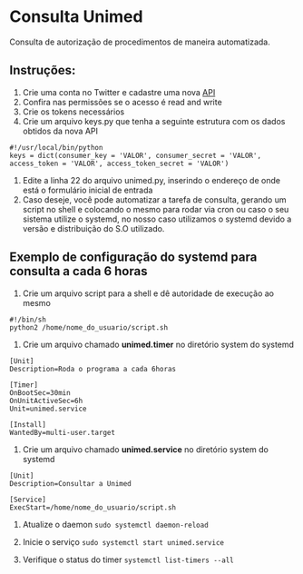 # Consulta Unimed
Consulta de autorização de procedimentos de maneira automatizada.

## Instruções:
1. Crie uma conta no Twitter e cadastre uma nova [API](https://apps.twitter.com/)
1. Confira nas permissões se o acesso é read and write
1. Crie os tokens necessários
1. Crie um arquivo keys.py que tenha a seguinte estrutura com os dados obtidos da nova API
 
```shell
#!/usr/local/bin/python
keys = dict(consumer_key = 'VALOR', consumer_secret = 'VALOR', access_token = 'VALOR', access_token_secret = 'VALOR')
```

1. Edite a linha 22 do arquivo unimed.py, inserindo o endereço de onde está o formulário inicial de entrada
1. Caso deseje, você pode automatizar a tarefa de consulta, gerando um script no shell e colocando o mesmo para rodar via cron ou caso o seu sistema utilize o systemd, no nosso caso utilizamos o systemd devido a versão e distribuição do S.O utilizado.

## Exemplo de configuração do systemd para consulta a cada 6 horas
1. Crie um arquivo script para a shell e dê autoridade de execução ao mesmo

```shell
#!/bin/sh
python2 /home/nome_do_usuario/script.sh
```

1. Crie um arquivo chamado **unimed.timer** no diretório system do systemd
```
[Unit]
Description=Roda o programa a cada 6horas

[Timer]
OnBootSec=30min
OnUnitActiveSec=6h
Unit=unimed.service

[Install]
WantedBy=multi-user.target
```

1. Crie um arquivo chamado **unimed.service** no diretório system do systemd</p>
```
[Unit]
Description=Consultar a Unimed

[Service]
ExecStart=/home/nome_do_usuario/script.sh
```

1. Atualize o daemon
```sudo systemctl daemon-reload```

1. Inicie o serviço
```sudo systemctl start unimed.service```
   
1. Verifique o status do timer
```systemctl list-timers --all```
